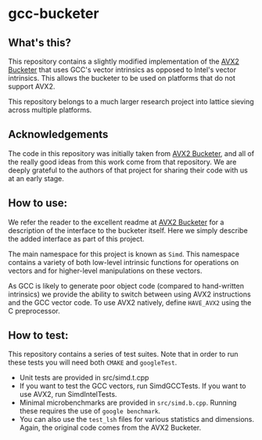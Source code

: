# gcc-bucketer

## What's this?
This repository contains a slightly modified implementation of the [AVX2 Bucketer](https://github.com/lducas/AVX2-BDGL-bucketer) that uses
GCC's vector intrinsics as opposed to Intel's vector intrinsics. This allows the bucketer to be used on platforms that do not support AVX2.

This repository belongs to a much larger research project into lattice sieving across multiple platforms.

## Acknowledgements
The code in this repository was initially taken from [AVX2 Bucketer](https://github.com/lducas/AVX2-BDGL-bucketer), and all of the really good ideas from this work come from that repository. We are deeply grateful to the authors of that project for sharing their code with us at an early stage.

## How to use:
We refer the reader to the excellent readme at [AVX2 Bucketer](https://github.com/lducas/AVX2-BDGL-bucketer) for a description of the interface to the bucketer itself. Here we simply describe the added interface as part of this project.

The main namespace for this project is known as ```Simd```. This namespace contains a variety of both low-level intrinsic functions for operations on vectors and for higher-level manipulations on these vectors. 

As GCC is likely to generate poor object code (compared to hand-written intrinsics) we provide the ability to switch between using AVX2 instructions and the GCC vector code. To use AVX2 natively, define ```HAVE_AVX2``` using the C preprocessor. 

## How to test:
This repository contains a series of test suites. Note that in order to run these tests you will need both ```CMAKE``` and ```googleTest```.

- Unit tests are provided in src/simd.t.cpp 
- If you want to test the GCC vectors, run SimdGCCTests. If you want to use AVX2, run SimdIntelTests.
- Minimal microbenchmarks are provided in ```src/simd.b.cpp```. Running these requires the use of ```google benchmark```.
- You can also use the ```test_lsh``` files for various statistics and dimensions. Again, the original code comes from the AVX2 Bucketer.










